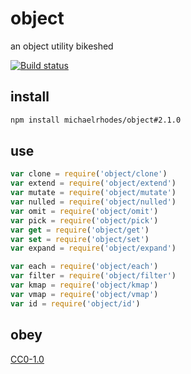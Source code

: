 # object

an object utility bikeshed

[![Build status](https://travis-ci.org/michaelrhodes/object.svg?branch=master)](https://travis-ci.org/michaelrhodes/object)


## install
```sh
npm install michaelrhodes/object#2.1.0
```

## use
```js
var clone = require('object/clone')
var extend = require('object/extend')
var mutate = require('object/mutate')
var nulled = require('object/nulled')
var omit = require('object/omit')
var pick = require('object/pick')
var get = require('object/get')
var set = require('object/set')
var expand = require('object/expand')

var each = require('object/each')
var filter = require('object/filter')
var kmap = require('object/kmap')
var vmap = require('object/vmap')
var id = require('object/id')
```

## obey
[CC0-1.0](https://creativecommons.org/publicdomain/zero/1.0/)
